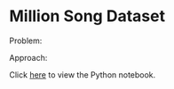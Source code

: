 # Million Song Dataset

Problem:

Approach:

Click [here](https://nbviewer.jupyter.org/github/nardienapratama/data-science-projects/blob/main/million-song/Million%20Song%20Dataset.ipynb) to view the Python notebook.